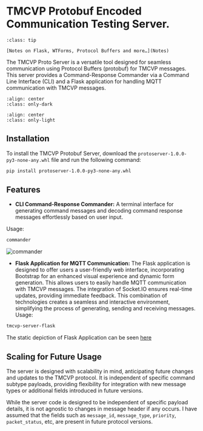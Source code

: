 # TMCVP Protobuf Encoded Communication Testing Server.

```{admonition} Must See
:class: tip

[Notes on Flask, WTForms, Protocol Buffers and more…](Notes)
```

<!-- index.rst content start -->

The TMCVP Proto Server is a versatile tool designed for seamless communication using Protocol Buffers (protobuf) for TMCVP messages. This server provides a Command-Response Commander via a Command Line Interface (CLI) and a Flask application for handling MQTT communication with TMCVP messages.

```{image} _static/sequence-diagram-dark.svg
:align: center
:class: only-dark
```

```{image} _static/sequence-diagram-light.svg 
:align: center
:class: only-light
```

## Installation

To install the TMCVP Protobuf Server, download the `protoserver-1.0.0-py3-none-any.whl` file and run the following command:

```bash
pip install protoserver-1.0.0-py3-none-any.whl
```

## Features

- **CLI Command-Response Commander:** A terminal interface for generating command messages and decoding command response messages effortlessly based on user input. 

Usage:
```bash
commander
```

![commander](_static/commander.gif)

- **Flask Application for MQTT Communication:** The Flask application is designed to offer users a user-friendly web interface, incorporating Bootstrap for an enhanced visual experience and dynamic form generation. This allows users to easily handle MQTT communication with TMCVP messages. The integration of Socket.IO ensures real-time updates, providing immediate feedback. This combination of technologies creates a seamless and interactive environment, simplifying the process of generating, sending and receiving messages. 
Usage:
```bash
tmcvp-server-flask
```

The static depiction of Flask Application can be seen [here](demo/index.html)

## Scaling for Future Usage

The server is designed with scalability in mind, anticipating future changes and updates to the TMCVP protocol. It is independent of specific command subtype payloads, providing flexibility for integration with new message types or additional fields introduced in future versions.

While the server code is designed to be independent of specific payload details, it is not agnostic to changes in message header if any occurs. I have assumed that the fields such as  `message_id`, `message_type`, `priority`, `packet_status`, etc, are present in future protocol versions.